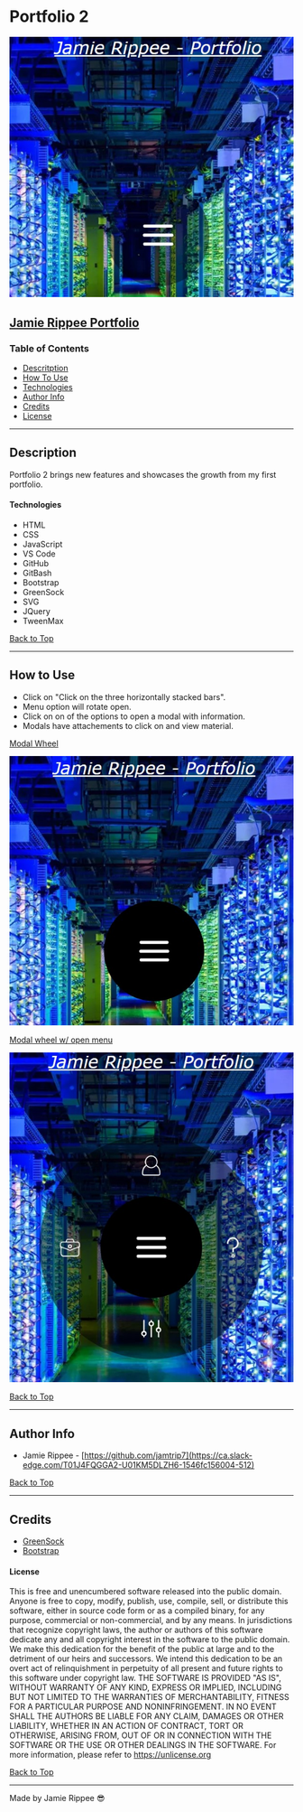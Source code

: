 # Portfolio 2

<img src="assets/screenshot/screenshot1.jpg">

[Jamie Rippee Portfolio](https://jamtrip7.github.io/portfolio2/index.html)
---
### Table of Contents
- [Descritption](#description)
- [How To Use](#how-to-use)
- [Technologies](#technologies)
- [Author Info](#author-info)
- [Credits](#credits)
- [License](#license) 

---
## Description
Portfolio 2 brings new features and showcases the growth from my first portfolio.
#### Technologies
- HTML
- CSS
- JavaScript
- VS Code
- GitHub
- GitBash
- Bootstrap
- GreenSock
- SVG
- JQuery
- TweenMax
  
[Back to Top](#Portfolio-2)

---
## How to Use
- Click on "Click on the three horizontally stacked bars".
- Menu option will rotate open.
- Click on on of the options to open a modal with information.
- Modals have attachements to click on and view material.

<u>Modal Wheel</u>

<img src="assets/screenshot/screenshot2.jpg">

<u>Modal wheel w/ open menu</u>

<img src="assets/screenshot/screenshot3.jpg">
  
[Back to Top](#Portfolio-2)

---
## Author Info
- Jamie Rippee - [https://github.com/jamtrip7](https://ca.slack-edge.com/T01J4FQGGA2-U01KM5DLZH6-1546fc156004-512)
  
[Back to Top](#Portfolio-2)

---
## Credits
- [GreenSock](https://greensock.com/)
- [Bootstrap](https://getbootstrap.com/)

#### License ####
This is free and unencumbered software released into the public domain.
Anyone is free to copy, modify, publish, use, compile, sell, or
distribute this software, either in source code form or as a compiled
binary, for any purpose, commercial or non-commercial, and by any
means.
In jurisdictions that recognize copyright laws, the author or authors
of this software dedicate any and all copyright interest in the
software to the public domain. We make this dedication for the benefit
of the public at large and to the detriment of our heirs and
successors. We intend this dedication to be an overt act of
relinquishment in perpetuity of all present and future rights to this
software under copyright law.
THE SOFTWARE IS PROVIDED "AS IS", WITHOUT WARRANTY OF ANY KIND,
EXPRESS OR IMPLIED, INCLUDING BUT NOT LIMITED TO THE WARRANTIES OF
MERCHANTABILITY, FITNESS FOR A PARTICULAR PURPOSE AND NONINFRINGEMENT.
IN NO EVENT SHALL THE AUTHORS BE LIABLE FOR ANY CLAIM, DAMAGES OR
OTHER LIABILITY, WHETHER IN AN ACTION OF CONTRACT, TORT OR OTHERWISE,
ARISING FROM, OUT OF OR IN CONNECTION WITH THE SOFTWARE OR THE USE OR
OTHER DEALINGS IN THE SOFTWARE.
For more information, please refer to <https://unlicense.org>
   
[Back to Top](#Portfolio-2)

---
Made by Jamie Rippee :sunglasses:
